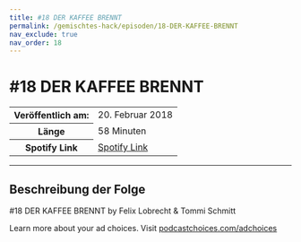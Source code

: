 ```yaml
---
title: #18 DER KAFFEE BRENNT
permalink: /gemischtes-hack/episoden/18-DER-KAFFEE-BRENNT
nav_exclude: true
nav_order: 18
---
```


# #18 DER KAFFEE BRENNT
<table class="resp-table dcf-table dcf-table-responsive dcf-table-bordered dcf-table-striped dcf-w-100%">
                    <tbody>
                        <tr>
                            <th scope="row">Veröffentlich am:</th>
                            <td data-label="Veröffentlich am:">20. Februar 2018</td>
                        </tr>
                        <tr>
                            <th scope="row">Länge </th>
                            <td data-label="Länge ">58 Minuten</td>
                        </tr><tr>
                                <th scope="row">Spotify Link</th>
                                <td data-label="Spotify Link"><a href="https://open.spotify.com/episode/6QmC58DaVvTD0S0wdqwJ2j">Spotify Link</a></td>
                            </tr></tbody>
                </table>

***

## Beschreibung der Folge

<div>
<p>#18 DER KAFFEE BRENNT by Felix Lobrecht &amp; Tommi Schmitt</p><p> </p><p>Learn more about your ad choices. Visit <a href="https://podcastchoices.com/adchoices">podcastchoices.com/adchoices</a></p>  
</div>

